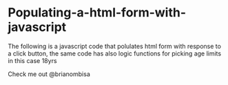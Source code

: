 # Populating-a-html-form-with-javascript
The following is a javascript code that polulates html form with response to a click button, the same code has also logic functions for picking age limits in this case 18yrs 

Check me out @brianombisa
